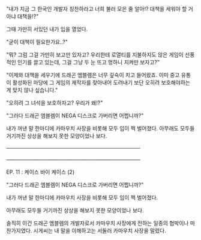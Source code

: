"내가 지금 그 한국인 개발자 칭찬하라고 너희 불러 모은 줄 알아!? 대책을 세워야 할 거 아냐 대책을!?"

그때 가만히 서있던 내가 입을 열었다.

"굳이 대책이 필요한가요..?"

"뭐? 그럼 그걸 가만히 보고만 있자고? 우리한테 로열티를 지불하지도 않은 게임이 선풍적인 인기를 끌고 있는데, 그걸 그냥 두 눈 뜨고 멍하니 지켜만 보자고?"

"이제와 대책을 세우기에 드래곤 엠블렘은 너무 깊숙이 치고 들어왔죠. 이미 중고 유통이 활성화된 마당에 그 게임의 제작자를 찾아내어 도려내기 보단 오히려 보호해야하는 게 맞지 않나 싶습니다."

"오히려 그 녀석을 보호하자고? 우리가 왜!?"

"그러다 드래곤 엠블렘이 NEGA 디스크로 가버리면 어쩝니까?"

내가 꺼낸 말 한마디에 카마우치 사장을 비롯해 모두 입이 쩍 벌어졌다. 아무래도 모두들 거기까진 상상을 해보지 못한 모양이었나 보다.

────────────────────────────────────

────────────────────────────────────

EP. 11 : 케이스 바이 케이스 (2)

"그러다 드래곤 엠블렘이 NEGA 디스크로 가버리면 어쩝니까?"

내가 꺼낸 말 한마디에 카마우치 사장을 비롯해 모두 입이 쩍 벌어졌다.

아무래도 모두들 거기까진 상상을 해보지 못한 모양이었나 보다.

솔직히 이건 드래곤 엠블렘의 개발자로서 카마우치 사장에게 전하는 일종의 협박이나 마찬가지였다. 시게씨는 내 말을 이해하고는 서둘러 카마우치 사장을 말렸다. 